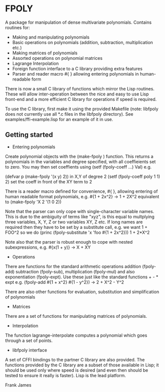 FPOLY
=====

A package for manipulation of dense multivariate polynomials. Contains routines for:

* Making and manipulating polynomials
* Basic operations on polynomials (addition, subtraction, multiplication etc.)
* Making matrices of polynomials
* Assorted operations on polynomial matrices
* Lagrange Interpolation
* Foreign function interface to a C library providing extra features
* Parser and reader macro #{ } allowing entering polynomials in human-readable form

There is now a small C library of functions which mirror the Lisp routines. These
will allow inter-operation between the nice and easy to use Lisp front-end and a more
efficient C library for operations if speed is required.

To use the C library, first make it using the provided Makefile (note: libfpoly does
not currently use all *.c files in the libfpoly directory).
See examples/ffi-example.lisp for an example of it in use.


Getting started
---------------

* Entering polynomials

Create polynomial objects with the (make-fpoly <vars> <degree>) function. This returns
a polynomials in the variables and degree specified, with all coeffieients set to zero.
You may then set coeffients using (setf (fpoly-coeff ...) Val) e.g.

(defvar p (make-fpoly '(x y) 2))  in X,Y of degree 2
(setf (fpoly-coeff poly 1 1) 2)   set the coeff in front of the XY term to 2

There is a reader macro defined for convenience, \#{ },
allowing entering of human readable format polynomials, e.g.
\#{1 + 2x^2} -> 1 + 2X^2   equivalent to (make-fpoly 'X 2 '(1 0 2))

Note that the parser can only cope with single-character variable names.
This is due to the ambiguity of terms like "xyz", is this equal to multplying three variables,
X, Y, Z or two variables XY, Z etc. If long names are required then they have to be set
by a substitute call, e.g. we want 1 + FOO^2 so we do
(princ (fpoly-substitute 'x 'foo \#{1 + 2x^2})) 1 + 2*X^2

Note also that the parser is robust enough to cope with nested subexpressions, e.g.
\#{x(1 + y)} -> X + XY


* Operations

There are functions for the standard arithmetic operations addition (fpoly-add) subtraction (fpoly-sub), multiplication (fpoly-mul) and also exponentiation (fpoly-expt).
Use these just like the standard functions + - * expt
e.g. (fpoly-add \#{1 + x^2} \#{1 - y^2}) -> 2 + X^2 - Y^2

There are also other functions for evaluation, substitution and simplification of polynomials

* Matrices

There are a set of functions for manipulating matrices of polynomials.

* Interpolation

The function lagrange-interpolate computes a polynomial which goes through a set of points.

* libfpoly interface

A set of CFFI bindings to the partner C library are also provided. The functions provided by
the C library are a subset of those available in Lisp; it should be used only where speed
is desired (and even then should be tested to ensure it really is faster).
Lisp is the lead platform.


Frank James

